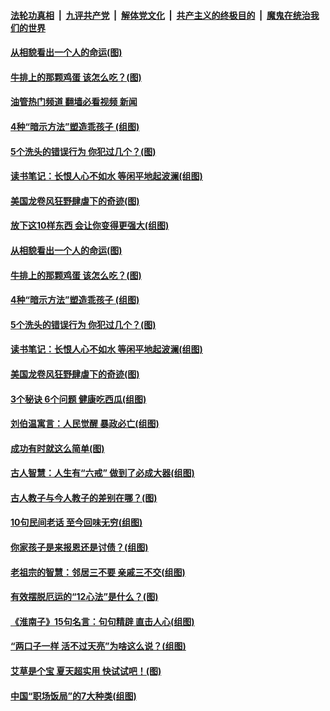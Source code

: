 ####  [法轮功真相](../../../../basic/blob/master/README.md?t=07040303) &nbsp;|&nbsp; [九评共产党](../../../../9ping.md/blob/master/README.md?t=07040303) &nbsp;|&nbsp; [解体党文化](../../../../jtdwh.md/blob/master/README.md?t=07040303)  &nbsp;|&nbsp; [共产主义的终极目的](../../../../gczydzjmd.md/blob/master/README.md?t=07040303) &nbsp;|&nbsp; [魔鬼在统治我们的世界](../../../../mgztzwmdsj.md/blob/master/README.md?t=07040303) 

#### [从相貌看出一个人的命运(图)](../pages/p8/1010735.md?t=07040303) 

#### [牛排上的那颗鸡蛋 该怎么吃？(图)](../pages/p8/1010595.md?t=07040303) 

#### [油管热门频道 翻墙必看视频 新闻](http://45.76.130.85:81/youtube.html?07040303)

#### [4种“暗示方法”塑造乖孩子 (组图)](../pages/p8/1010512.md?t=07040303) 

#### [5个洗头的错误行为 你犯过几个？(图)](../pages/p8/1010189.md?t=07040303) 

#### [读书笔记：长恨人心不如水 等闲平地起波澜(组图)](../pages/p8/1009456.md?t=07040303) 

#### [美国龙卷风狂野肆虐下的奇迹(图)](../pages/p8/1010580.md?t=07040303) 

#### [放下这10样东西 会让你变得更强大(组图)](../pages/p8/1010760.md?t=07040303) 

#### [从相貌看出一个人的命运(图)](../pages/p8/1010735.md?t=07040303) 

#### [牛排上的那颗鸡蛋 该怎么吃？(图)](../pages/p8/1010595.md?t=07040303) 

#### [4种“暗示方法”塑造乖孩子 (组图)](../pages/p8/1010512.md?t=07040303) 

#### [5个洗头的错误行为 你犯过几个？(图)](../pages/p8/1010189.md?t=07040303) 

#### [读书笔记：长恨人心不如水 等闲平地起波澜(组图)](../pages/p8/1009456.md?t=07040303) 

#### [美国龙卷风狂野肆虐下的奇迹(图)](../pages/p8/1010580.md?t=07040303) 

#### [3个秘诀 6个问题 健康吃西瓜(组图)](../pages/p8/1010521.md?t=07040303) 

#### [刘伯温寓言：人民觉醒 暴政必亡(组图)](../pages/p8/1010564.md?t=07040303) 

#### [成功有时就这么简单(图)](../pages/p8/1010420.md?t=07040303) 

#### [古人智慧：人生有“六戒” 做到了必成大器(组图)](../pages/p8/1010478.md?t=07040303) 

#### [古人教子与今人教子的差别在哪？(图)](../pages/p8/1010414.md?t=07040303) 

#### [10句民间老话 至今回味无穷(组图)](../pages/p8/1009331.md?t=07040303) 

#### [你家孩子是来报恩还是讨债？(组图)](../pages/p8/1010398.md?t=07040303) 

#### [老祖宗的智慧：邻居三不要 亲戚三不交(组图)](../pages/p8/1010389.md?t=07040303) 

#### [有效摆脱厄运的“12心法”是什么？(图)](../pages/p8/1010225.md?t=07040303) 

#### [《淮南子》15句名言：句句精辟 直击人心(组图)](../pages/p8/1010327.md?t=07040303) 

#### [“两口子一样 活不过天亮”为啥这么说？(组图)](../pages/p8/1010297.md?t=07040303) 

#### [艾草是个宝 夏天超实用 快试试吧！(图)](../pages/p8/1010206.md?t=07040303) 

#### [中国“职场饭局”的7大种类(组图)](../pages/p8/1007503.md?t=07040303) 

<img src='http://gfw-breaker.win/goodnews/indexes/p8.md' width='0px' height='0px'/>
